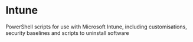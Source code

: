 # Intune
PowerShell scripts for use with Microsoft Intune, including customisations, security baselines and scripts to uninstall software
